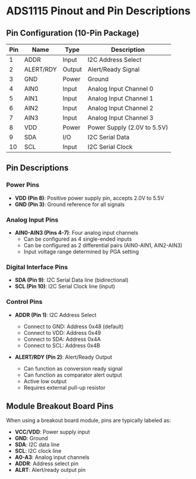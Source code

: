 # ADS1115 Pinout and Pin Descriptions

## Pin Configuration (10-Pin Package)

| Pin | Name      | Type   | Description |
|-----|-----------|--------|-------------|
| 1   | ADDR      | Input  | I2C Address Select |
| 2   | ALERT/RDY | Output | Alert/Ready Signal |
| 3   | GND       | Power  | Ground |
| 4   | AIN0      | Input  | Analog Input Channel 0 |
| 5   | AIN1      | Input  | Analog Input Channel 1 |
| 6   | AIN2      | Input  | Analog Input Channel 2 |
| 7   | AIN3      | Input  | Analog Input Channel 3 |
| 8   | VDD       | Power  | Power Supply (2.0V to 5.5V) |
| 9   | SDA       | I/O    | I2C Serial Data |
| 10  | SCL       | Input  | I2C Serial Clock |

## Pin Descriptions

### Power Pins
- **VDD (Pin 8)**: Positive power supply pin, accepts 2.0V to 5.5V
- **GND (Pin 3)**: Ground reference for all signals

### Analog Input Pins
- **AIN0-AIN3 (Pins 4-7)**: Four analog input channels
  - Can be configured as 4 single-ended inputs
  - Can be configured as 2 differential pairs (AIN0-AIN1, AIN2-AIN3)
  - Input voltage range determined by PGA setting

### Digital Interface Pins
- **SDA (Pin 9)**: I2C Serial Data line (bidirectional)
- **SCL (Pin 10)**: I2C Serial Clock line (input)

### Control Pins
- **ADDR (Pin 1)**: I2C Address Select
  - Connect to GND: Address 0x48 (default)
  - Connect to VDD: Address 0x49
  - Connect to SDA: Address 0x4A
  - Connect to SCL: Address 0x4B

- **ALERT/RDY (Pin 2)**: Alert/Ready Output
  - Can function as conversion ready signal
  - Can function as comparator alert output
  - Active low output
  - Requires external pull-up resistor

## Module Breakout Board Pins
When using a breakout board module, pins are typically labeled as:
- **VCC/VDD**: Power supply input
- **GND**: Ground
- **SDA**: I2C data line
- **SCL**: I2C clock line
- **A0-A3**: Analog input channels
- **ADDR**: Address select pin
- **ALRT**: Alert/ready output pin